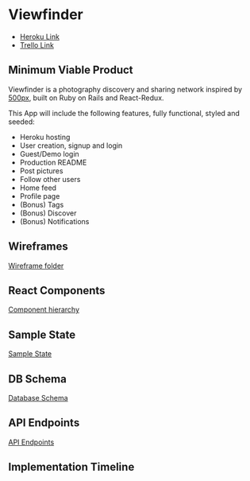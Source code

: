 # Viewfinder

* [Heroku Link][heroku]
* [Trello Link][trello]

[heroku]: https://viewfinder.tech
[trello]: https://trello.com/b/f8Ti26Pu/viewfinder

## Minimum Viable Product

Viewfinder is a photography discovery and sharing network inspired by [500px](www.500px.com), built on Ruby on Rails and React-Redux.

This App will include the following features, fully functional, styled and seeded:

* Heroku hosting
* User creation, signup and login
* Guest/Demo login
* Production README
* Post pictures
* Follow other users
* Home feed
* Profile page
* (Bonus) Tags
* (Bonus) Discover
* (Bonus) Notifications

## Wireframes

[Wireframe folder][wireframes]

[wireframes]: ./wireframes

## React Components

[Component hierarchy][comp-hierarchy]

[comp-hierarchy]: component-hierarchy.md

## Sample State

[Sample State][sample-state]

[sample-state]: sample-state.md

## DB Schema

[Database Schema][db-schema]

[db-schema]: schema.md

## API Endpoints

[API Endpoints][api-endpoints]

[api-endpoints]: api-endpoints.md

## Implementation Timeline
